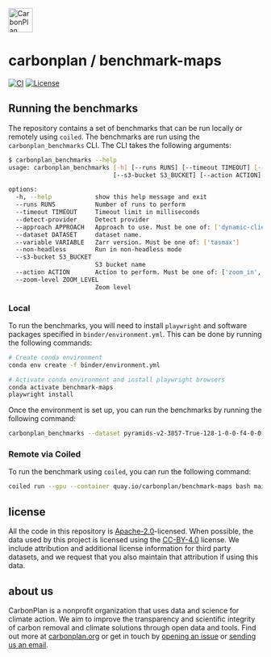 <p align="left" >
<a href='https://carbonplan.org'>
<picture>
  <source media="(prefers-color-scheme: dark)" srcset="https://carbonplan-assets.s3.amazonaws.com/monogram/light-small.png">
  <img alt="CarbonPlan monogram." height="48" src="https://carbonplan-assets.s3.amazonaws.com/monogram/dark-small.png">
</picture>
</a>
</p>

# carbonplan / benchmark-maps

[![CI](https://github.com/carbonplan/benchmark-maps/actions/workflows/main.yml/badge.svg)](https://github.com/carbonplan/benchmark-maps/actions/workflows/main.yml)
[![License](https://img.shields.io/badge/License-Apache_2.0-blue.svg)](https://opensource.org/licenses/Apache-2.0)

## Running the benchmarks

The repository contains a set of benchmarks that can be run locally or remotely using `coiled`. The benchmarks are run using the `carbonplan_benchmarks` CLI. The CLI takes the following arguments:

```bash
$ carbonplan_benchmarks --help
usage: carbonplan_benchmarks [-h] [--runs RUNS] [--timeout TIMEOUT] [--detect-provider] [--approach APPROACH] [--dataset DATASET] [--variable VARIABLE] [--non-headless]
                             [--s3-bucket S3_BUCKET] [--action ACTION] [--zoom-level ZOOM_LEVEL]

options:
  -h, --help            show this help message and exit
  --runs RUNS           Number of runs to perform
  --timeout TIMEOUT     Timeout limit in milliseconds
  --detect-provider     Detect provider
  --approach APPROACH   Approach to use. Must be one of: ['dynamic-client']
  --dataset DATASET     dataset name.
  --variable VARIABLE   Zarr version. Must be one of: ['tasmax']
  --non-headless        Run in non-headless mode
  --s3-bucket S3_BUCKET
                        S3 bucket name
  --action ACTION       Action to perform. Must be one of: ['zoom_in', 'zoom_out']
  --zoom-level ZOOM_LEVEL
                        Zoom level
```

### Local

To run the benchmarks, you will need to install `playwright` and software packages specified in `binder/environment.yml`. This can be done by running the following commands:

```bash
# Create conda environment
conda env create -f binder/environment.yml

# Activate conda environment and install playwright browsers
conda activate benchmark-maps
playwright install
```

Once the environment is set up, you can run the benchmarks by running the following command:

```bash
carbonplan_benchmarks --dataset pyramids-v2-3857-True-128-1-0-0-f4-0-0-0-gzipL1-100 --action zoom_in --zoom-level 4
```

### Remote via Coiled

To run the benchmark using `coiled`, you can run the following command:

```bash
coiled run --gpu --container quay.io/carbonplan/benchmark-maps bash main.sh
```

## license

All the code in this repository is [Apache-2.0](https://choosealicense.com/licenses/apache-2.0/)-licensed. When possible, the data used by this project is licensed using the [CC-BY-4.0](https://choosealicense.com/licenses/cc-by-4.0/) license. We include attribution and additional license information for third party datasets, and we request that you also maintain that attribution if using this data.

## about us

CarbonPlan is a nonprofit organization that uses data and science for climate action. We aim to improve the transparency and scientific integrity of carbon removal and climate solutions through open data and tools. Find out more at [carbonplan.org](https://carbonplan.org/) or get in touch by [opening an issue](https://github.com/carbonplan/offsets-db/issues/new) or [sending us an email](mailto:hello@carbonplan.org).
